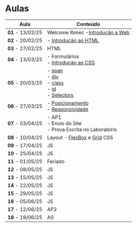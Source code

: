 # Aulas

| Aula                     | Conteúdo    |
| ------------------------ | ----------- |
| __01__ - 13/02/25 | Welcome Ibmec -[Introdução a Web](../docs/01_Introducao_WEB.pdf)                                     |
| __02__ - 20/02/25 | - [Introdução ao HTML](../docs/02_Introducao_HTML.pdf)                                     |
| __03__ - 27/02/25 | HTML               |
| __04__ - 13/03/25 | - Formulários <br> - [Introdução ao CSS](../docs/03_Introducao_CSS.pdf)                   |
| __05__ - 20/03/25 | - [span](https://www.w3schools.com/tags/tag_span.asp) <br> - [div](https://www.w3schools.com/html/html_div.asp) <br> - [class](https://www.w3schools.com/html/html_classes.asp) <br> - [id](https://www.w3schools.com/html/html_id.asp) <br> - [Selectors](https://www.w3schools.com/css/css_selectors.asp) |
| __06__ - 27/03/25 | - [Posicionamento](https://jonh-carvalho.github.io/DW_25.1_8001/_Disciplina/Roteiros/css/posicionamento/) <br> - [Responsividade](https://jonh-carvalho.github.io/DW_25.1_8001/_Disciplina/Roteiros/css/siteresponsivo/) |
| __07__ - 03/04/25 | - AP1 <br> - Envio do Site <br> - Prova Escrita no Laboratório  |
| __08__ - 10/04/25     | Layout - [FlexBox](https://jonh-carvalho.github.io/DW_24.2_8003/_Disciplina/Roteiros/posicionamento/) e [Grid](https://jonh-carvalho.github.io/DW_24.2_8003/_Disciplina/Roteiros/grid/) CSS |
| __09__ - 17/04/25     | JS |
| __10__ - 25/04/25     | JS |
| __11__ - 01/05/25     | Feriado |
| __12__ - 08/05/25     | JS |
| __13__ - 15/05/25     | JS |
| __14__ - 22/05/25     | JS |
| __15__ - 29/05/25     | JS |
| __16__ - 05/06/25     | JS |
| __17__ - 12/06/25     | AP2 |
| __18__ - 19/06/25     | AS |
<!--
| __07__ - 11/09/24     |  e  |

| __07__ - 18/09/24     |  |
| __08__ - 25/09/24     | AP1   |

| __09__ - 02/10/24     | [Introdução ao Javascript](./docs/04_Introducao_JavaScript.pdf)  |

| __10__ - 09/10/24     | Javascript - [Variáveis](https://developer.mozilla.org/pt-BR/docs/Web/JavaScript/Guide/Grammar_and_types) - [String]() - [Array](./Roteiros/js/array.md)  |

| __11__ - 16/10/24     | Javascript - [Fundamentos Objetos](https://www.w3schools.com/js/js_objects.asp) - Básico [Objetos](https://developer.mozilla.org/pt-BR/docs/Learn/JavaScript/Objects/Basics)  |

| __12__ - 23/10/24     | Javascript - [Set e Map](./Roteiros/js/map.md) - [Formulários](./Roteiros/js/forms.md) |

| __13__ - 30/10/24     |  Javascript - [Fetch](https://jonh-carvalho.github.io/DW_24.2_8003/_Disciplina/Roteiros/js/07_Fetch/)   -  [Lendo Json](https://jonh-carvalho.github.io/DW_24.2_8003/_Disciplina/Roteiros/js/08_Lendo%20Json/)|

| __14__ - 06/11/24     | Javascript - [Fetch/API](https://jonh-carvalho.github.io/DW_24.2_8003/_Disciplina/Roteiros/js/09_FetchApi/)  |

| __15__ - 13/11/24     | [Manipulando Html com js](https://jonh-carvalho.github.io/DW_24.2_8003/_Disciplina/Roteiros/js/11_FormsJS/)    |

| __16__ - 20/11/24     | Feriado  |

| __17__ - 27/11/24     | AP2      |

| __18__ - 04/12/24     | AS -  Toda matéria (objetivas, discursivas e desenvolvimento)   |
-->
